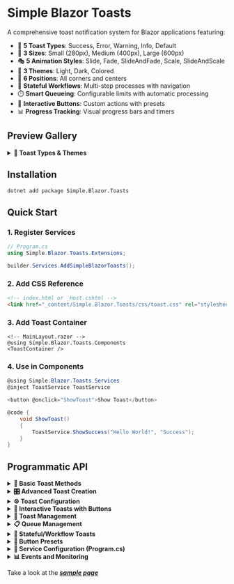 # Simple Blazor Toasts

A comprehensive toast notification system for Blazor applications featuring:

- 🎯 **5 Toast Types**: Success, Error, Warning, Info, Default
- 📏 **3 Sizes**: Small (280px), Medium (400px), Large (600px)  
- 🎭 **5 Animation Styles**: Slide, Fade, SlideAndFade, Scale, SlideAndScale
- 🌈 **3 Themes**: Light, Dark, Colored
- 📍 **6 Positions**: All corners and centers
- 🔄 **Stateful Workflows**: Multi-step processes with navigation
- ⏱️ **Smart Queueing**: Configurable limits with automatic processing
- 🎨 **Interactive Buttons**: Custom actions with presets
- 📊 **Progress Tracking**: Visual progress bars and timers

## Preview Gallery

<details>
<summary><strong>🎨 Toast Types & Themes</strong></summary>

![Mixed](https://github.com/user-attachments/assets/3fa0aca0-c153-40e3-ac71-a16696811e7b)


![Sizes](https://github.com/user-attachments/assets/13c6d453-2de7-437a-b6bb-5c131bc2445d)


![Stateful](https://github.com/user-attachments/assets/8d27792a-0dec-406b-873a-2e1be1241eb8)


![scale](https://github.com/user-attachments/assets/8593fe74-40d6-462b-ac98-74b0753e7cf9) ![slidefade](https://github.com/user-attachments/assets/d3b3ad8d-0ad2-407c-b568-dbdad800ffd1)

</details>

## Installation

```bash
dotnet add package Simple.Blazor.Toasts
```

## Quick Start

### 1. Register Services

```csharp
// Program.cs
using Simple.Blazor.Toasts.Extensions;

builder.Services.AddSimpleBlazorToasts();
```

### 2. Add CSS Reference

```html
<!-- index.html or _Host.cshtml -->
<link href="_content/Simple.Blazor.Toasts/css/toast.css" rel="stylesheet" />
```

### 3. Add Toast Container

```razor
<!-- MainLayout.razor -->
@using Simple.Blazor.Toasts.Components
<ToastContainer />
```

### 4. Use in Components

```csharp
@using Simple.Blazor.Toasts.Services
@inject ToastService ToastService

<button @onclick="ShowToast">Show Toast</button>

@code {
    void ShowToast()
    {
        ToastService.ShowSuccess("Hello World!", "Success");
    }
}
```

## Programmatic API

<details>
<summary><strong>📝 Basic Toast Methods</strong></summary>

```csharp
// Simple success toast
string toastId = ToastService.ShowSuccess("Operation completed!", "Success");

// Error toast (no auto-dismiss by default)
ToastService.ShowError("Something went wrong", "Error");

// Warning with custom timeout
ToastService.ShowWarning("Please review your data", "Warning", timeoutInSeconds: 10);

// Info toast with specific size
ToastService.ShowInfo("Processing started", "Info", timeoutInSeconds: 5, size: ToastSize.Large);

// Default toast
ToastService.ShowDefault("General message", "Default", timeoutInSeconds: 3);
```

</details>

<details>
<summary><strong>🎛️ Advanced Toast Creation</strong></summary>

```csharp
// Custom toast with all parameters
var toastId = ToastService.ShowToast(
    message: "Custom toast message",
    type: ToastType.Warning,
    title: "Custom Title",
    timeoutInSeconds: 8,
    size: ToastSize.Medium
);

// Toast object with full control
var toast = new ToastItem
{
    Title = "Custom Toast",
    Message = "Advanced configuration",
    Type = ToastType.Info,
    Size = ToastSize.Large,
    TimeoutInSeconds = 10,
    Data = new Dictionary<string, object> { ["userId"] = 123 }
};
var id = ToastService.ShowToast(toast);
```

</details>

<details>
<summary><strong>⚙️ Toast Configuration</strong></summary>

```csharp
// Global settings
ToastService.SetPosition(ToastPosition.TopLeft);
ToastService.SetAnimation(ToastAnimation.SlideAndFade);
ToastService.SetTheme(ToastTheme.Dark);
ToastService.SetMaxVisibleToasts(3);

// Position options: TopLeft, TopCenter, TopRight, BottomLeft, BottomCenter, BottomRight
// Animation options: Slide, Fade, SlideAndFade, Scale, SlideAndScale
// Theme options: Light, Dark, Colored
// Size options: Small (280px), Medium (400px), Large (600px)
```

</details>

<details>
<summary><strong>🎯 Interactive Toasts with Buttons</strong></summary>

```csharp
// Confirmation dialog
ToastService.ShowConfirmation(
    message: "Are you sure you want to delete this item?",
    title: "Confirm Delete",
    onConfirm: (toastId) => { /* Delete logic */ },
    onCancel: (toastId) => { /* Cancel logic */ },
    timeoutInSeconds: 15
);

// Undo action
ToastService.ShowUndoAction(
    message: "Item deleted successfully",
    title: "Deleted",
    onUndo: (toastId) => { /* Restore logic */ },
    timeoutInSeconds: 10
);

// Retry action
ToastService.ShowRetryAction(
    message: "Failed to save. Click retry to try again.",
    title: "Save Failed",
    onRetry: (toastId) => { /* Retry save logic */ }
);

// Custom buttons
var buttons = new List<ToastButton>
{
    new ToastButton
    {
        Text = "View Details",
        CssClass = "btn btn-primary btn-sm",
        OnClick = (toastId) => { /* Navigate to details */ },
        CloseToastOnClick = false
    },
    new ToastButton
    {
        Text = "Dismiss",
        CssClass = "btn btn-secondary btn-sm",
        OnClick = (toastId) => { ToastService.RemoveToast(toastId); },
        CloseToastOnClick = true
    }
};

ToastService.ShowToastWithButtons(
    message: "New notification received",
    type: ToastType.Info,
    title: "Notification",
    buttons: buttons,
    timeoutInSeconds: 20
);
```

</details>

<details>
<summary><strong>🔧 Toast Management</strong></summary>

```csharp
// Remove specific toast
ToastService.RemoveToast(toastId);

// Remove all toasts
ToastService.RemoveAll();

// Update existing toast
ToastService.UpdateToast(
    toastId: toastId,
    newMessage: "Updated message",
    newTitle: "Updated Title",
    newType: ToastType.Success
);

// Extend timeout
ToastService.ExtendTimeout(toastId, additionalSeconds: 5);

// Make persistent (never auto-dismiss)
ToastService.MakePersistent(toastId);

// Add button to existing toast
ToastService.AddButtonToToast(toastId, ToastButtonPresets.Retry(onRetry));

// Check if toast exists
bool isActive = ToastService.IsToastActive(toastId);

// Get toast instance
ToastItem? toast = ToastService.GetToast(toastId);
```

</details>

<details>
<summary><strong>📋 Queue Management</strong></summary>

```csharp
// Queue status
var (visible, queued, total) = ToastService.GetQueueStatus();

// Configure queue
ToastService.SetMaxVisibleToasts(5); // Max 1-10
ToastService.ClearQueue(); // Clear waiting toasts
ToastService.FlushQueue(); // Show all queued toasts immediately

// Queue properties
int queuedCount = ToastService.QueuedCount;
int maxVisible = ToastService.MaxVisibleToasts;
string? activeToastId = ToastService.ActiveToastId;
```

</details>

<details>
<summary><strong>🔄 Stateful/Workflow Toasts</strong></summary>

```csharp
// Multi-step workflow
var states = new List<ToastState>
{
    new ToastState
    {
        Title = "Step 1",
        Message = "Starting process...",
        Type = ToastType.Info,
        AutoAdvanceToNext = true,
        AutoAdvanceDelayMs = 3000
    },
    new ToastState
    {
        Title = "Step 2", 
        Message = "Processing data...",
        Type = ToastType.Warning,
        Buttons = new List<ToastButton>
        {
            ToastButtonPresets.NextStep(),
            ToastButtonPresets.Cancel()
        }
    },
    new ToastState
    {
        Title = "Complete",
        Message = "Process finished successfully!",
        Type = ToastType.Success,
        TimeoutInSeconds = 5
    }
};

string workflowId = ToastService.ShowStatefulToast(states, startImmediately: true, size: ToastSize.Large);
var toast = ToastService.GetToast(toastId);
if (toast != null)
{
    toast.ShowNavigation = false;
}

// Navigate workflow programmatically
ToastService.TransitionToNextState(workflowId);
ToastService.TransitionToPreviousState(workflowId);
ToastService.TransitionToState(workflowId, stateIndex: 2);
```

</details>

<details>
<summary><strong>🎨 Button Presets</strong></summary>

```csharp
// Available button presets
ToastButtonPresets.Confirm(onConfirm);
ToastButtonPresets.Cancel(onCancel);
ToastButtonPresets.Delete(onDelete);
ToastButtonPresets.Save(onSave);
ToastButtonPresets.Retry(onRetry);
ToastButtonPresets.Undo(onUndo);
ToastButtonPresets.ViewDetails(onViewDetails);

// Workflow navigation buttons
ToastButtonPresets.NextStep(onNext);
ToastButtonPresets.SkipStep(targetStateIndex, onSkip);
ToastButtonPresets.JumpToState(targetStateIndex, "Go to Step 3", onClick);
ToastButtonPresets.ConditionalChoice("Smart Choice", conditionalTargetFunc, onClick);
```

</details>

<details>
<summary><strong>🚀 Service Configuration (Program.cs)</strong></summary>

```csharp
// Basic registration
builder.Services.AddSimpleBlazorToasts();

// With configuration
builder.Services.AddSimpleBlazorToasts(config =>
{
    config.MaxVisibleToasts = 3;
    config.DefaultPosition = ToastPosition.TopRight;
    config.DefaultTheme = ToastTheme.Dark;
    config.DefaultAnimation = ToastAnimation.SlideAndFade;
});
```

</details>

<details>
<summary><strong>📊 Events and Monitoring</strong></summary>

```csharp
// Subscribe to toast changes
ToastService.OnToastsChanged += () =>
{
    Console.WriteLine($"Toast count: {ToastService.Toasts.Count}");
    Console.WriteLine($"Queue size: {ToastService.QueuedCount}");
};

// Access all active toasts
IReadOnlyCollection<ToastItem> activeToasts = ToastService.Toasts;
```

</details>

Take a look at the ***[sample page](https://github.com/umbraprior/Simple-Blazor-Toasts/blob/main/src/Samples/Components/Pages/ToastDemo.razor)***
